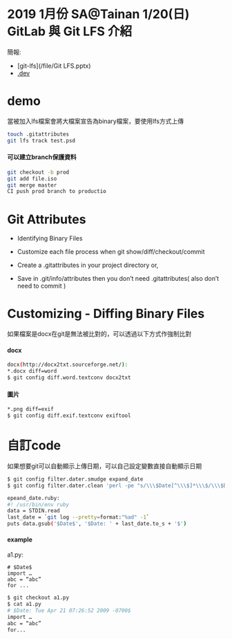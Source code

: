 # 2019 1月份 SA@Tainan 1/20(日) GitLab 與 Git LFS 介紹
簡報:
- [git-lfs](/file/Git LFS.pptx)
- [.dev](http://gandi-dev.rsync.tw)
# demo
當被加入lfs檔案會將大檔案宣告為binary檔案，要使用lfs方式上傳
```bash
touch .gitattributes
git lfs track test.psd
```
#### 可以建立branch保護資料
```bash
git checkout -b prod
git add file.iso
git merge master
CI push prod branch to productio
```
# Git Attributes
- Identifying Binary Files
- Customize each file process when git show/diff/checkout/commit

- Create a .gitattributes in your project directory or,
- Save in .git/info/attributes then you don’t need .gitattributes( also don’t need to commit )
# Customizing - Diffing Binary Files
如果檔案是docx在git是無法被比對的，可以透過以下方式作強制比對
#### docx
```bash
docx(http://docx2txt.sourceforge.net/):
*.docx diff=word
$ git config diff.word.textconv docx2txt
```

#### 圖片
```bash
*.png diff=exif
$ git config diff.exif.textconv exiftool
```

# 自訂code
如果想要git可以自動顯示上傳日期，可以自己設定變數直接自動顯示日期
```bash
$ git config filter.dater.smudge expand_date
$ git config filter.dater.clean 'perl -pe "s/\\\$Date[^\\\$]*\\\$/\\\$Date\\\$/"'

epeand_date.ruby:
#! /usr/bin/env ruby
data = STDIN.read
last_date = `git log --pretty=format:"%ad" -1`
puts data.gsub('$Date$', '$Date: ' + last_date.to_s + '$')
```
#### example
a1.py:
```
# $Date$
import …
abc = “abc”
for ...
```
```bash
$ git checkout a1.py
$ cat a1.py
# $Date: Tue Apr 21 07:26:52 2009 -0700$
import …
abc = “abc”
for...
```
